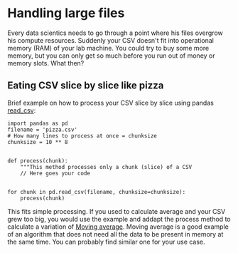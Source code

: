 # Handling large files

Every data scientics needs to go through a point where his files overgrow his compute resources. Suddenly your CSV doesn't fit into operational memory (RAM) of your lab machine. You could try to buy some more memory, but you can only get so much before you run out of money or memory slots. What then?

## Eating CSV slice by slice like pizza

Brief example on how to process your CSV slice by slice using pandas [read_csv](https://pandas.pydata.org/docs/reference/api/pandas.read_csv.html):

```
import pandas as pd
filename = 'pizza.csv'
# How many lines to process at once = chunksize
chunksize = 10 ** 8


def process(chunk):
    """This method processes only a chunk (slice) of a CSV
    // Here goes your code


for chunk in pd.read_csv(filename, chunksize=chunksize):
    process(chunk)
```

This fits simple processing. If you used to calculate average and your CSV grew too big, you would use the example and addapt the process method to calculate a variation of [Moving average](https://en.wikipedia.org/wiki/Moving_average). Moving average is a good example of an algorithm that does not need all the data to be present in memory at the same time. You can probably find similar one for your use case.
